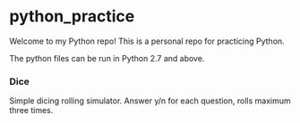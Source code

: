 # python_practice
Welcome to my Python repo!
This is a personal repo for practicing Python.

The python files can be run in Python 2.7 and above.

### Dice
Simple dicing rolling simulator. Answer y/n for each question, rolls maximum three times.